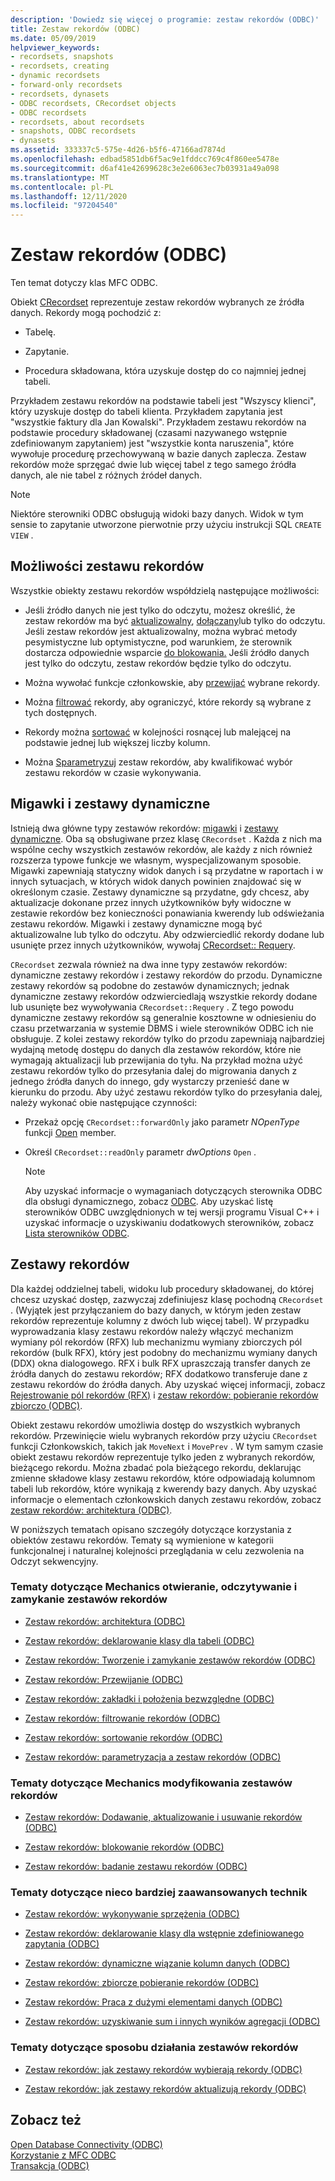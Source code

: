 ```yaml
---
description: 'Dowiedz się więcej o programie: zestaw rekordów (ODBC)'
title: Zestaw rekordów (ODBC)
ms.date: 05/09/2019
helpviewer_keywords:
- recordsets, snapshots
- recordsets, creating
- dynamic recordsets
- forward-only recordsets
- recordsets, dynasets
- ODBC recordsets, CRecordset objects
- ODBC recordsets
- recordsets, about recordsets
- snapshots, ODBC recordsets
- dynasets
ms.assetid: 333337c5-575e-4d26-b5f6-47166ad7874d
ms.openlocfilehash: edbad5851db6f5ac9e1fddcc769c4f860ee5478e
ms.sourcegitcommit: d6af41e42699628c3e2e6063ec7b03931a49a098
ms.translationtype: MT
ms.contentlocale: pl-PL
ms.lasthandoff: 12/11/2020
ms.locfileid: "97204540"
---
```

# <a name="recordset-odbc"></a>Zestaw rekordów (ODBC)

Ten temat dotyczy klas MFC ODBC.

Obiekt [CRecordset](../../mfc/reference/crecordset-class.md) reprezentuje zestaw rekordów wybranych ze źródła danych. Rekordy mogą pochodzić z:

- Tabelę.

- Zapytanie.

- Procedura składowana, która uzyskuje dostęp do co najmniej jednej tabeli.

Przykładem zestawu rekordów na podstawie tabeli jest "Wszyscy klienci", który uzyskuje dostęp do tabeli klienta. Przykładem zapytania jest "wszystkie faktury dla Jan Kowalski". Przykładem zestawu rekordów na podstawie procedury składowanej (czasami nazywanego wstępnie zdefiniowanym zapytaniem) jest "wszystkie konta naruszenia", które wywołuje procedurę przechowywaną w bazie danych zaplecza. Zestaw rekordów może sprzęgać dwie lub więcej tabel z tego samego źródła danych, ale nie tabel z różnych źródeł danych.

> [!NOTE]
> Niektóre sterowniki ODBC obsługują widoki bazy danych. Widok w tym sensie to zapytanie utworzone pierwotnie przy użyciu instrukcji SQL `CREATE VIEW` .

## <a name="recordset-capabilities"></a><a name="_core_recordset_capabilities"></a> Możliwości zestawu rekordów

Wszystkie obiekty zestawu rekordów współdzielą następujące możliwości:

- Jeśli źródło danych nie jest tylko do odczytu, możesz określić, że zestaw rekordów ma być [aktualizowalny](../../data/odbc/recordset-adding-updating-and-deleting-records-odbc.md), [dołączany](../../data/odbc/recordset-adding-updating-and-deleting-records-odbc.md)lub tylko do odczytu. Jeśli zestaw rekordów jest aktualizowalny, można wybrać metody pesymistyczne lub optymistyczne, pod warunkiem, że sterownik dostarcza odpowiednie wsparcie [do blokowania.](../../data/odbc/recordset-locking-records-odbc.md) Jeśli źródło danych jest tylko do odczytu, zestaw rekordów będzie tylko do odczytu.

- Można wywołać funkcje członkowskie, aby [przewijać](../../data/odbc/recordset-scrolling-odbc.md) wybrane rekordy.

- Można [filtrować](../../data/odbc/recordset-filtering-records-odbc.md) rekordy, aby ograniczyć, które rekordy są wybrane z tych dostępnych.

- Rekordy można [sortować](../../data/odbc/recordset-sorting-records-odbc.md) w kolejności rosnącej lub malejącej na podstawie jednej lub większej liczby kolumn.

- Można [Sparametryzuj](../../data/odbc/recordset-parameterizing-a-recordset-odbc.md) zestaw rekordów, aby kwalifikować wybór zestawu rekordów w czasie wykonywania.

## <a name="snapshots-and-dynasets"></a><a name="_core_snapshots_and_dynasets"></a> Migawki i zestawy dynamiczne

Istnieją dwa główne typy zestawów rekordów: [migawki](../../data/odbc/snapshot.md) i [zestawy dynamiczne](../../data/odbc/dynaset.md). Oba są obsługiwane przez klasę `CRecordset` . Każda z nich ma wspólne cechy wszystkich zestawów rekordów, ale każdy z nich również rozszerza typowe funkcje we własnym, wyspecjalizowanym sposobie. Migawki zapewniają statyczny widok danych i są przydatne w raportach i w innych sytuacjach, w których widok danych powinien znajdować się w określonym czasie. Zestawy dynamiczne są przydatne, gdy chcesz, aby aktualizacje dokonane przez innych użytkowników były widoczne w zestawie rekordów bez konieczności ponawiania kwerendy lub odświeżania zestawu rekordów. Migawki i zestawy dynamiczne mogą być aktualizowalne lub tylko do odczytu. Aby odzwierciedlić rekordy dodane lub usunięte przez innych użytkowników, wywołaj [CRecordset:: Requery](../../mfc/reference/crecordset-class.md#requery).

`CRecordset` zezwala również na dwa inne typy zestawów rekordów: dynamiczne zestawy rekordów i zestawy rekordów do przodu. Dynamiczne zestawy rekordów są podobne do zestawów dynamicznych; jednak dynamiczne zestawy rekordów odzwierciedlają wszystkie rekordy dodane lub usunięte bez wywoływania `CRecordset::Requery` . Z tego powodu dynamiczne zestawy rekordów są generalnie kosztowne w odniesieniu do czasu przetwarzania w systemie DBMS i wiele sterowników ODBC ich nie obsługuje. Z kolei zestawy rekordów tylko do przodu zapewniają najbardziej wydajną metodę dostępu do danych dla zestawów rekordów, które nie wymagają aktualizacji lub przewijania do tyłu. Na przykład można użyć zestawu rekordów tylko do przesyłania dalej do migrowania danych z jednego źródła danych do innego, gdy wystarczy przenieść dane w kierunku do przodu. Aby użyć zestawu rekordów tylko do przesyłania dalej, należy wykonać obie następujące czynności:

- Przekaż opcję `CRecordset::forwardOnly` jako parametr *NOpenType* funkcji [Open](../../mfc/reference/crecordset-class.md#open) member.

- Określ `CRecordset::readOnly` parametr *dwOptions* `Open` .

    > [!NOTE]
    >  Aby uzyskać informacje o wymaganiach dotyczących sterownika ODBC dla obsługi dynamicznego, zobacz [ODBC](../../data/odbc/odbc-basics.md). Aby uzyskać listę sterowników ODBC uwzględnionych w tej wersji programu Visual C++ i uzyskać informacje o uzyskiwaniu dodatkowych sterowników, zobacz [Lista sterowników ODBC](../../data/odbc/odbc-driver-list.md).

## <a name="your-recordsets"></a><a name="_core_your_recordsets"></a> Zestawy rekordów

Dla każdej oddzielnej tabeli, widoku lub procedury składowanej, do której chcesz uzyskać dostęp, zazwyczaj zdefiniujesz klasę pochodną `CRecordset` . (Wyjątek jest przyłączaniem do bazy danych, w którym jeden zestaw rekordów reprezentuje kolumny z dwóch lub więcej tabel). W przypadku wyprowadzania klasy zestawu rekordów należy włączyć mechanizm wymiany pól rekordów (RFX) lub mechanizmu wymiany zbiorczych pól rekordów (bulk RFX), który jest podobny do mechanizmu wymiany danych (DDX) okna dialogowego. RFX i bulk RFX upraszczają transfer danych ze źródła danych do zestawu rekordów; RFX dodatkowo transferuje dane z zestawu rekordów do źródła danych. Aby uzyskać więcej informacji, zobacz [Rejestrowanie pól rekordów (RFX)](../../data/odbc/record-field-exchange-rfx.md) i [zestaw rekordów: pobieranie rekordów zbiorczo (ODBC)](../../data/odbc/recordset-fetching-records-in-bulk-odbc.md).

Obiekt zestawu rekordów umożliwia dostęp do wszystkich wybranych rekordów. Przewinięcie wielu wybranych rekordów przy użyciu `CRecordset` funkcji Członkowskich, takich jak `MoveNext` i `MovePrev` . W tym samym czasie obiekt zestawu rekordów reprezentuje tylko jeden z wybranych rekordów, bieżącego rekordu. Można zbadać pola bieżącego rekordu, deklarując zmienne składowe klasy zestawu rekordów, które odpowiadają kolumnom tabeli lub rekordów, które wynikają z kwerendy bazy danych. Aby uzyskać informacje o elementach członkowskich danych zestawu rekordów, zobacz [zestaw rekordów: architektura (ODBC)](../../data/odbc/recordset-architecture-odbc.md).

W poniższych tematach opisano szczegóły dotyczące korzystania z obiektów zestawu rekordów. Tematy są wymienione w kategorii funkcjonalnej i naturalnej kolejności przeglądania w celu zezwolenia na Odczyt sekwencyjny.

### <a name="topics-about-the-mechanics-of-opening-reading-and-closing-recordsets"></a>Tematy dotyczące Mechanics otwieranie, odczytywanie i zamykanie zestawów rekordów

- [Zestaw rekordów: architektura (ODBC)](../../data/odbc/recordset-architecture-odbc.md)

- [Zestaw rekordów: deklarowanie klasy dla tabeli (ODBC)](../../data/odbc/recordset-declaring-a-class-for-a-table-odbc.md)

- [Zestaw rekordów: Tworzenie i zamykanie zestawów rekordów (ODBC)](../../data/odbc/recordset-creating-and-closing-recordsets-odbc.md)

- [Zestaw rekordów: Przewijanie (ODBC)](../../data/odbc/recordset-scrolling-odbc.md)

- [Zestaw rekordów: zakładki i położenia bezwzględne (ODBC)](../../data/odbc/recordset-bookmarks-and-absolute-positions-odbc.md)

- [Zestaw rekordów: filtrowanie rekordów (ODBC)](../../data/odbc/recordset-filtering-records-odbc.md)

- [Zestaw rekordów: sortowanie rekordów (ODBC)](../../data/odbc/recordset-sorting-records-odbc.md)

- [Zestaw rekordów: parametryzacja a zestaw rekordów (ODBC)](../../data/odbc/recordset-parameterizing-a-recordset-odbc.md)

### <a name="topics-about-the-mechanics-of-modifying-recordsets"></a>Tematy dotyczące Mechanics modyfikowania zestawów rekordów

- [Zestaw rekordów: Dodawanie, aktualizowanie i usuwanie rekordów (ODBC)](../../data/odbc/recordset-adding-updating-and-deleting-records-odbc.md)

- [Zestaw rekordów: blokowanie rekordów (ODBC)](../../data/odbc/recordset-locking-records-odbc.md)

- [Zestaw rekordów: badanie zestawu rekordów (ODBC)](../../data/odbc/recordset-requerying-a-recordset-odbc.md)

### <a name="topics-about-somewhat-more-advanced-techniques"></a>Tematy dotyczące nieco bardziej zaawansowanych technik

- [Zestaw rekordów: wykonywanie sprzężenia (ODBC)](../../data/odbc/recordset-performing-a-join-odbc.md)

- [Zestaw rekordów: deklarowanie klasy dla wstępnie zdefiniowanego zapytania (ODBC)](../../data/odbc/recordset-declaring-a-class-for-a-predefined-query-odbc.md)

- [Zestaw rekordów: dynamiczne wiązanie kolumn danych (ODBC)](../../data/odbc/recordset-dynamically-binding-data-columns-odbc.md)

- [Zestaw rekordów: zbiorcze pobieranie rekordów (ODBC)](../../data/odbc/recordset-fetching-records-in-bulk-odbc.md)

- [Zestaw rekordów: Praca z dużymi elementami danych (ODBC)](../../data/odbc/recordset-working-with-large-data-items-odbc.md)

- [Zestaw rekordów: uzyskiwanie sum i innych wyników agregacji (ODBC)](../../data/odbc/recordset-obtaining-sums-and-other-aggregate-results-odbc.md)

### <a name="topics-about-how-recordsets-work"></a>Tematy dotyczące sposobu działania zestawów rekordów

- [Zestaw rekordów: jak zestawy rekordów wybierają rekordy (ODBC)](../../data/odbc/recordset-how-recordsets-select-records-odbc.md)

- [Zestaw rekordów: jak zestawy rekordów aktualizują rekordy (ODBC)](../../data/odbc/recordset-how-recordsets-update-records-odbc.md)

## <a name="see-also"></a>Zobacz też

[Open Database Connectivity (ODBC)](../../data/odbc/open-database-connectivity-odbc.md)<br/>
[Korzystanie z MFC ODBC](../../mfc/reference/adding-an-mfc-odbc-consumer.md)<br/>
[Transakcja (ODBC)](../../data/odbc/transaction-odbc.md)
